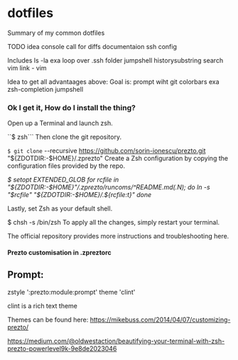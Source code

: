 # dotfiles

Summary of my common dotfiles

TODO
idea console call for diffs documentaion
ssh config



Includes
ls -la exa
loop over .ssh folder
jumpshell
historysubstring search
vim link - vim 

Idea to get all advantaages above:
Goal is:
prompt wiht git
colorbars
exa
zsh-completion
jumpshell


### Ok I get it, How do I install the thing?
Open up a Terminal and launch zsh.

``$ zsh```
Then clone the git repository.

```$ git clone``` --recursive https://github.com/sorin-ionescu/prezto.git "${ZDOTDIR:-$HOME}/.zprezto"
Create a Zsh configuration by copying the configuration files provided by the repo.


*$ setopt EXTENDED_GLOB
  for rcfile in "${ZDOTDIR:-$HOME}"/.zprezto/runcoms/^README.md(.N); do
    ln -s "$rcfile" "${ZDOTDIR:-$HOME}/.${rcfile:t}"
  done*
  
Lastly, set Zsh as your default shell.

$ chsh -s /bin/zsh
To apply all the changes, simply restart your terminal.

The official repository provides more instructions and troubleshooting here.

#### Prezto customisation in .zpreztorc
## Prompt:
zstyle ':prezto:module:prompt' theme 'clint'

clint is a rich text theme

Themes can be found here:
https://mikebuss.com/2014/04/07/customizing-prezto/







https://medium.com/@oldwestaction/beautifying-your-terminal-with-zsh-prezto-powerlevel9k-9e8de2023046